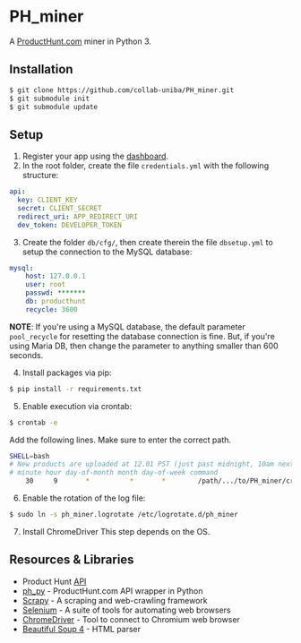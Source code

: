 # PH_miner
A [ProductHunt.com](https://www.producthunt.com) miner in Python 3.

## Installation
```bash
$ git clone https://github.com/collab-uniba/PH_miner.git
$ git submodule init
$ git submodule update
```

## Setup
1. Register your app using the [dashboard](https://www.producthunt.com/v1/oauth/applications).
2. In the root folder, create the file `credentials.yml` with the following structure:
```yaml
api:
  key: CLIENT_KEY
  secret: CLIENT_SECRET
  redirect_uri: APP_REDIRECT_URI
  dev_token: DEVELOPER_TOKEN
```

3. Create the folder `db/cfg/`, then create therein the file `dbsetup.yml` to setup the connection to the MySQL database:
```yaml
mysql:
    host: 127.0.0.1
    user: root
    passwd: *******
    db: producthunt
    recycle: 3600
```

**NOTE**: If you're using a MySQL database, the default parameter `pool_recycle` for resetting the database connection
is fine. But, if you're using Maria DB, then change the parameter to anything smaller than 600 seconds.

4. Install packages via pip:
```bash
$ pip install -r requirements.txt
```

5. Enable execution via crontab:
```bash
$ crontab -e
```
Add the following lines. Make sure to enter the correct path.
```bash
SHELL=bash
# New products are uploaded at 12.01 PST (just past midnight, 10am next morning in CET timezone):
# minute hour day-of-month month day-of-week command
    30     9       *          *       *        /path/.../to/PH_miner/cronjob.sh /var/log/ph_miner.log 2>&1
```
6. Enable the rotation of the log file:
```bash
$ sudo ln -s ph_miner.logrotate /etc/logrotate.d/ph_miner
```

7. Install ChromeDriver
This step depends on the OS.

## Resources & Libraries
  * Product Hunt [API](https://api.producthunt.com/v1/docs)
  * [ph_py](https://github.com/anatg/ph_py) - ProductHunt.com API wrapper in Python
  * [Scrapy](https://scrapy.org) - A scraping and web-crawling framework
  * [Selenium](https://www.seleniumhq.org) - A suite of tools for automating web browsers
  * [ChromeDriver](http://chromedriver.chromium.org) - Tool to connect to Chromium web browser
  * [Beautiful Soup 4](https://www.crummy.com/software/BeautifulSoup/) - HTML parser
